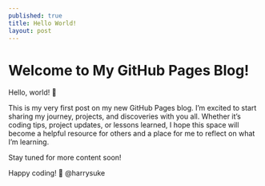 ```yaml
---
published: true
title: Hello World!
layout: post
---
```


# Welcome to My GitHub Pages Blog!

Hello, world! 👋

This is my very first post on my new GitHub Pages blog. I’m excited to start sharing my journey, projects, and discoveries with you all. Whether it’s coding tips, project updates, or lessons learned, I hope this space will become a helpful resource for others and a place for me to reflect on what I’m learning.

Stay tuned for more content soon!

Happy coding! 🚀
@harrysuke
